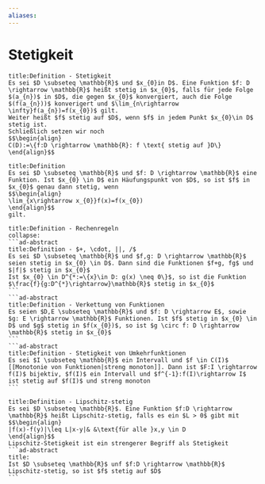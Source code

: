 ```yaml
---
aliases: 
---
```

# Stetigkeit 
```ad-abstract
title:Definition - Stetigkeit
Es sei $D \subseteq \mathbb{R}$ und $x_{0}in D$. Eine Funktion $f: D \rightarrow \mathbb{R}$ heißt stetig in $x_{0}$, falls für jede Folge $(a_{n})$ in $D$, die gegen $x_{0}$ konvergiert, auch die Folge $(f(a_{n}))$ konverigert und $\lim_{n\rightarrow \infty}f(a_{n})=f(x_{0})$ gilt.
Weiter heißt $f$ stetig auf $D$, wenn $f$ in jedem Punkt $x_{0}\in D$ stetig ist.
Schließlich setzen wir noch
$$\begin{align}
C(D):=\{f:D \rightarrow \mathbb{R}: f \text{ stetig auf }D\}
\end{align}$$
```
```ad-abstract
title:Definition
Es sei $D \subseteq \mathbb{R}$ und $f: D \rightarrow \mathbb{R}$ eine Funktion. Ist $x_{0} \in D$ ein Häufungspunkt von $D$, so ist $f$ in $x_{0}$ genau dann stetig, wenn
$$\begin{align}
\lim_{x\rightarrow x_{0}}f(x)=f(x_{0})
\end{align}$$
gilt.
```
````ad-abstract
title:Definition - Rechenregeln
collapse:
```ad-abstract
title:Definition - $+, \cdot, ||, /$
Es sei $D \subseteq \mathbb{R}$ und $f,g: D \rightarrow \mathbb{R}$ seien stetig in $x_{0} \in D$. Dann sind die Funktionen $f+g, fg$ und $|f|$ stetig in $x_{0}$
Ist $x_{0} \in D^{*:=\{x}\in D: g(x) \neq 0\}$, so ist die Funktion $\frac{f}{g:D^{*}\rightarrow}\mathbb{R}$ stetig in $x_{0}$
```
```ad-abstract
title:Definition - Verkettung von Funktionen
Es seien $D,E \subseteq \mathbb{R}$ und $f: D \rightarrow E$, sowie $g: E \rightarrow \mathbb{R}$ Funktionen. Ist $f$ stetig in $x_{0} \in D$ und $g$ stetig in $f(x_{0})$, so ist $g \circ f: D \rightarrow \mathbb{R}$ stetig in $x_{0}$
```
```ad-abstract
title:Definition - Stetigkeit von Umkehrfunktionen
Es sei $I \subseteq \mathbb{R}$ ein Intervall und $f \in C(I)$ [[Monotonie von Funktionen|streng monoton]]. Dann ist $F:I \rightarrow f(I)$ bijektiv, $f(I)$ ein Intervall und $f^{-1}:f(I)\rightarrow I$ ist stetig auf $f(I)$ und streng monoton
```
````
````ad-abstract
title:Definition - Lipschitz-stetig
Es sei $D \subseteq \mathbb{R}$. Eine Funktion $f:D \rightarrow \mathbb{R}$ heißt Lipschitz-stetig, falls es ein $L > 0$ gibt mit
$$\begin{align}
|f(x)-f(y)|\leq L|x-y|& &\text{für alle }x,y \in D
\end{align}$$
Lipschitz-Stetigkeit ist ein strengerer Begriff als Stetigkeit
```ad-abstract
title:
Ist $D \subseteq \mathbb{R}$ unf $f:D \rightarrow \mathbb{R}$ Lipschitz-stetig, so ist $f$ stetig auf $D$
```
````
